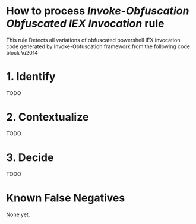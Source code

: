 # How to process *Invoke-Obfuscation Obfuscated IEX Invocation* rule
This rule Detects all variations of obfuscated powershell IEX invocation code generated by Invoke-Obfuscation framework from the following code block \u2014

# 1. Identify
TODO

# 2. Contextualize
TODO

# 3. Decide
TODO

# Known False Negatives
None yet.
